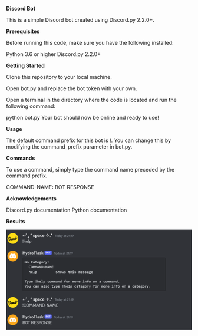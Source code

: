 **Discord Bot**

This is a simple Discord bot created using Discord.py 2.2.0+.

**Prerequisites**

Before running this code, make sure you have the following installed:

Python 3.6 or higher
Discord.py 2.2.0+

**Getting Started**

Clone this repository to your local machine.

Open bot.py and replace the bot token with your own.

Open a terminal in the directory where the code is located and run the following command:

python bot.py
Your bot should now be online and ready to use!

**Usage**

The default command prefix for this bot is !. You can change this by modifying the command_prefix parameter in bot.py.

**Commands**

To use a command, simply type the command name preceded by the command prefix.

COMMAND-NAME: BOT RESPONSE

**Acknowledgements**

Discord.py documentation
Python documentation

**Results**

![Results](https://raw.githubusercontent.com/PythonOnDiscord/SimpleDISCORDmodBot/main/2023-04-29%20(2).png)
